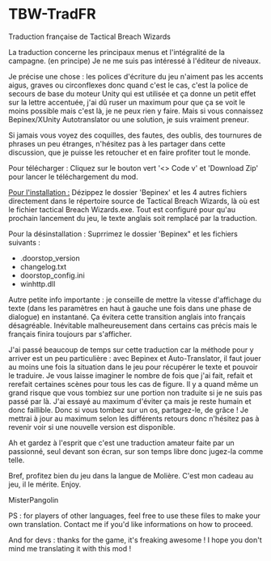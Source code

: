 # TBW-TradFR
 Traduction française de Tactical Breach Wizards

La traduction concerne les principaux menus et l'intégralité de la campagne. (en principe)
Je ne me suis pas intéressé à l'éditeur de niveaux.

Je précise une chose : les polices d'écriture du jeu n'aiment pas les accents aigus, graves ou circonflexes donc quand c'est le cas, c'est la police de secours de base du moteur Unity qui est utilisée et ça donne un petit effet sur la lettre accentuée, j'ai dû ruser un maximum pour que ça se voit le moins possible mais c'est là, je ne peux rien y faire. Mais si vous connaissez Bepinex/XUnity Autotranslator ou une solution, je suis vraiment preneur.

Si jamais vous voyez des coquilles, des fautes, des oublis, des tournures de phrases un peu étranges, n'hésitez pas à les partager dans cette discussion, que je puisse les retoucher et en faire profiter tout le monde.

Pour télécharger :
Cliquez sur le bouton vert '<> Code v' et 'Download Zip' pour lancer le téléchargement du mod.

<u>Pour l'installation :</u>
Dézippez le dossier 'Bepinex' et les 4 autres fichiers directement dans le répertoire source de Tactical Breach Wizards, là où est le fichier tactical Breach Wizards.exe.
Tout est configuré pour qu'au prochain lancement du jeu, le texte anglais soit remplacé par la traduction.

Pour la désinstallation :
Suprrimez le dossier 'Bepinex" et les fichiers suivants :
- .doorstop_version
- changelog.txt
- doorstop_config.ini
- winhttp.dll

Autre petite info importante : je conseille de mettre la vitesse d'affichage du texte (dans les paramètres en haut à gauche une fois dans une phase de dialogue) en instantané. Ça évitera cette transition anglais into français désagréable. Inévitable malheureusement dans certains cas précis mais le français finira toujours par s'afficher.

J'ai passé beaucoup de temps sur cette traduction car la méthode pour y arriver est un peu particulière : avec Bepinex et Auto-Translator, il faut jouer au moins une fois la situation dans le jeu pour récupérer le texte et pouvoir le traduire. Je vous laisse imaginer le nombre de fois que j'ai fait, refait et rerefait certaines scènes pour tous les cas de figure. Il y a quand même un grand risque que vous tombiez sur une portion non traduite si je ne suis pas passé par là. J'ai essayé au maximum d'éviter ça mais je reste humain et donc faillible. Donc si vous tombez sur un os, partagez-le, de grâce ! Je mettrai à jour au maximum selon les différents retours donc n'hésitez pas à revenir voir si une nouvelle version est disponible.

Ah et gardez à l'esprit que c'est une traduction amateur faite par un passionné, seul devant son écran, sur son temps libre donc jugez-la comme telle.

Bref, profitez bien du jeu dans la langue de Molière. C'est mon cadeau au jeu, il le mérite.
Enjoy.

MisterPangolin

PS : for players of other languages, feel free to use these files to make your own translation. Contact me if you'd like informations on how to proceed.

And for devs : thanks for the game, it's freaking awesome ! I hope you don't mind me translating it with this mod !